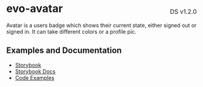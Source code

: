 <h1 style="display: flex; justify-content: space-between; align-items: center;">
    <span>
        evo-avatar
    </span>
    <span style="font-weight: normal; font-size: medium; margin-bottom: -15px;">
        DS v1.2.0
    </span>
</h1>

Avatar is a users badge which shows their current state, either signed out or signed in. It can take different colors or a profile pic.

## Examples and Documentation

- [Storybook](https://ebay.github.io/evo-web/ebayui-core/?path=/story/graphics-icons-evo-avatar)
- [Storybook Docs](https://ebay.github.io/evo-web/ebayui-core/?path=/docs/graphics-icons-evo-avatar)
- [Code Examples](https://github.com/eBay/evo-web/tree/main/packages/ebayui-core/src/components/evo-avatar/examples)
